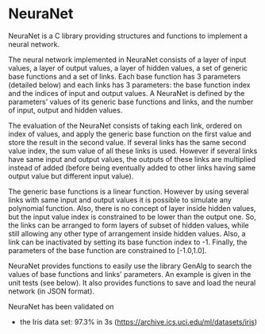 # NeuraNet
NeuraNet is a C library providing structures and functions to implement a neural network.

The neural network implemented in NeuraNet consists of a layer of input values, a layer of output values, a layer of hidden values, a set of generic base functions and a set of links. Each base function has 3 parameters (detailed below) and each links has 3 parameters: the base function index and the indices of input and output values. A NeuraNet is defined by the parameters' values of its generic base functions and links, and the number of input, output and hidden values.

The evaluation of the NeuraNet consists of taking each link, ordered on index of values, and apply the generic base function on the first value and store the result in the second value. If several links has the same second value index, the sum value of all these links is used. However if several links have same input and output values, the outputs of these links are multiplied instead of added (before being eventually added to other links having same output value but different input value).

The generic base functions is a linear function. However by using several links with same input and output values it is possible to simulate any polynomial function. Also, there is no concept of layer inside hidden values, but the input value index is constrained to be lower than the output one. So, the links can be arranged to form layers of subset of hidden values, while still allowing any other type of arrangement inside hidden values. Also, a link can be inactivated by setting its base function index to -1. Finally, the parameters of the base function are constrained to [-1.0,1.0].

NeuraNet provides functions to easily use the library GenAlg to search the values of base functions and links' parameters. An example is given in the unit tests (see below). It also provides functions to save and load the neural network (in JSON format).

NeuraNet has been validated on 
* the Iris data set: 97.3% in 3s (https://archive.ics.uci.edu/ml/datasets/iris)

